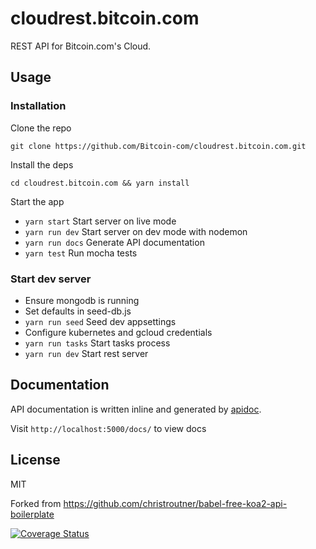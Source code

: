 # cloudrest.bitcoin.com

REST API for Bitcoin.com's Cloud.

## Usage

### Installation

Clone the repo

`git clone https://github.com/Bitcoin-com/cloudrest.bitcoin.com.git`

Install the deps

`cd cloudrest.bitcoin.com && yarn install`

Start the app

- `yarn start` Start server on live mode
- `yarn run dev` Start server on dev mode with nodemon
- `yarn run docs` Generate API documentation
- `yarn test` Run mocha tests

### Start dev server

- Ensure mongodb is running
- Set defaults in seed-db.js
- `yarn run seed` Seed dev appsettings
- Configure kubernetes and gcloud credentials
- `yarn run tasks` Start tasks process
- `yarn run dev` Start rest server

## Documentation

API documentation is written inline and generated by [apidoc](http://apidocjs.com/).

Visit `http://localhost:5000/docs/` to view docs

## License

MIT

Forked from https://github.com/christroutner/babel-free-koa2-api-boilerplate

[![Coverage Status](https://coveralls.io/repos/github/Bitcoin-com/cloudrest.bitcoin.com/badge.svg?branch=master)](https://coveralls.io/github/Bitcoin-com/cloudrest.bitcoin.com?branch=master)
